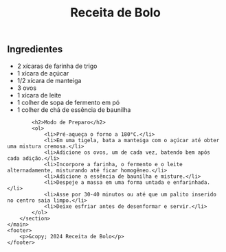 <!DOCTYPE html>
<html lang="pt-BR">
<head>
    <meta charset="UTF-8">
    <meta name="viewport" content="width=device-width, initial-scale=1.0">
    <title>Receita de Bolo</title>
    <link rel="stylesheet" href="styles.css">
</head>
<body>
    <header>
        <h1>Receita de Bolo</h1>
    </header>
    <main>
        <section class="recipe">
            <h2>Ingredientes</h2>
            <ul>
                <li>2 xícaras de farinha de trigo</li>
                <li>1 xícara de açúcar</li>
                <li>1/2 xícara de manteiga</li>
                <li>3 ovos</li>
                <li>1 xícara de leite</li>
                <li>1 colher de sopa de fermento em pó</li>
                <li>1 colher de chá de essência de baunilha</li>
            </ul>
            
            <h2>Modo de Preparo</h2>
            <ol>
                <li>Pré-aqueça o forno a 180°C.</li>
                <li>Em uma tigela, bata a manteiga com o açúcar até obter uma mistura cremosa.</li>
                <li>Adicione os ovos, um de cada vez, batendo bem após cada adição.</li>
                <li>Incorpore a farinha, o fermento e o leite alternadamente, misturando até ficar homogêneo.</li>
                <li>Adicione a essência de baunilha e misture.</li>
                <li>Despeje a massa em uma forma untada e enfarinhada.</li>
                <li>Asse por 30-40 minutos ou até que um palito inserido no centro saia limpo.</li>
                <li>Deixe esfriar antes de desenformar e servir.</li>
            </ol>
        </section>
    </main>
    <footer>
        <p>&copy; 2024 Receita de Bolo</p>
    </footer>
</body>
</html>
